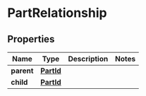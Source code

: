 
# PartRelationship

## Properties
Name | Type | Description | Notes
------------ | ------------- | ------------- | -------------
**parent** | [**PartId**](PartId.md) |  | 
**child** | [**PartId**](PartId.md) |  | 




